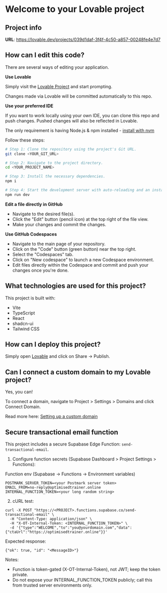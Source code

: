 # Welcome to your Lovable project

## Project info

**URL**: https://lovable.dev/projects/039d1daf-3f4f-4c50-a857-00248fe4e7d7

## How can I edit this code?

There are several ways of editing your application.

**Use Lovable**

Simply visit the [Lovable Project](https://lovable.dev/projects/039d1daf-3f4f-4c50-a857-00248fe4e7d7) and start prompting.

Changes made via Lovable will be committed automatically to this repo.

**Use your preferred IDE**

If you want to work locally using your own IDE, you can clone this repo and push changes. Pushed changes will also be reflected in Lovable.

The only requirement is having Node.js & npm installed - [install with nvm](https://github.com/nvm-sh/nvm#installing-and-updating)

Follow these steps:

```sh
# Step 1: Clone the repository using the project's Git URL.
git clone <YOUR_GIT_URL>

# Step 2: Navigate to the project directory.
cd <YOUR_PROJECT_NAME>

# Step 3: Install the necessary dependencies.
npm i

# Step 4: Start the development server with auto-reloading and an instant preview.
npm run dev
```

**Edit a file directly in GitHub**

- Navigate to the desired file(s).
- Click the "Edit" button (pencil icon) at the top right of the file view.
- Make your changes and commit the changes.

**Use GitHub Codespaces**

- Navigate to the main page of your repository.
- Click on the "Code" button (green button) near the top right.
- Select the "Codespaces" tab.
- Click on "New codespace" to launch a new Codespace environment.
- Edit files directly within the Codespace and commit and push your changes once you're done.

## What technologies are used for this project?

This project is built with:

- Vite
- TypeScript
- React
- shadcn-ui
- Tailwind CSS

## How can I deploy this project?

Simply open [Lovable](https://lovable.dev/projects/039d1daf-3f4f-4c50-a857-00248fe4e7d7) and click on Share -> Publish.

## Can I connect a custom domain to my Lovable project?

Yes, you can!

To connect a domain, navigate to Project > Settings > Domains and click Connect Domain.

Read more here: [Setting up a custom domain](https://docs.lovable.dev/tips-tricks/custom-domain#step-by-step-guide)

## Secure transactional email function

This project includes a secure Supabase Edge Function: `send-transactional-email`.

1) Configure function secrets (Supabase Dashboard > Project Settings > Functions):

Function env (Supabase → Functions → Environment variables)
```
POSTMARK_SERVER_TOKEN=<your Postmark server token>
EMAIL_FROM=no-reply@optimisedtrainer.online
INTERNAL_FUNCTION_TOKEN=<your long random string>
```

2) cURL test:

```
curl -X POST "https://<PROJECT>.functions.supabase.co/send-transactional-email" \
  -H "Content-Type: application/json" \
  -H "X-OT-Internal-Token: <INTERNAL_FUNCTION_TOKEN>" \
  -d '{"type":"WELCOME","to":"you@yourdomain.com","data":{"ctaUrl":"https://optimisedtrainer.online"}}'
```

Expected response:
```
{"ok": true, "id": "<MessageID>"}
```

Notes:
- Function is token-gated (X-OT-Internal-Token), not JWT; keep the token private.
- Do not expose your INTERNAL_FUNCTION_TOKEN publicly; call this from trusted server environments only.
